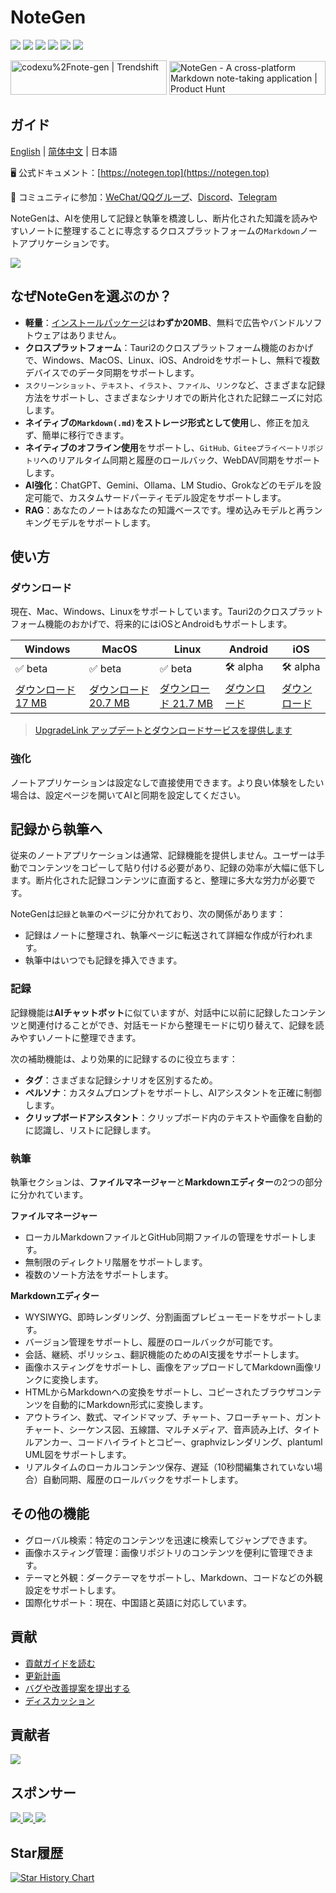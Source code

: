 # NoteGen

![](https://img.shields.io/badge/free-pricing?logo=free&color=%20%23155EEF&label=pricing&labelColor=%20%23528bff)
![](https://github.com/codexu/note-gen/actions/workflows/release.yml/badge.svg?branch=release)
![](https://img.shields.io/github/v/release/codexu/note-gen)
![](https://img.shields.io/github/downloads/codexu/note-gen/total)
![](https://img.shields.io/github/commit-activity/m/codexu/note-gen)
![](https://img.shields.io/github/issues-closed/codexu/note-gen)

<div>
  <a href="https://trendshift.io/repositories/12784" target="_blank"><img src="https://trendshift.io/api/badge/repositories/12784" alt="codexu%2Fnote-gen | Trendshift" style="width: 250px; height: 55px;" width="250" height="55"/></a>
  <a href="https://www.producthunt.com/products/notegen-2?embed=true&utm_source=badge-featured&utm_medium=badge&utm_source=badge-notegen&#0045;2" target="_blank"><img src="https://api.producthunt.com/widgets/embed-image/v1/featured.svg?post_id=956348&theme=light&t=1749194675492" alt="NoteGen - A&#0032;cross&#0045;platform&#0032;Markdown&#0032;note&#0045;taking&#0032;application | Product Hunt" style="width: 250px; height: 54px;" width="250" height="54" /></a>
</div>

## ガイド

[English](../README.md) | [简体中文](README.zh.md) | 日本語

🖥️ 公式ドキュメント：[https://notegen.top](https://notegen.top)

💬 コミュニティに参加：[WeChat/QQグループ](https://github.com/codexu/note-gen/discussions/110)、[Discord](https://discord.gg/SXyVZGpbpk)、[Telegram](https://t.me/notegen)

NoteGenは、AIを使用して記録と執筆を橋渡しし、断片化された知識を読みやすいノートに整理することに専念するクロスプラットフォームの`Markdown`ノートアプリケーションです。

![](https://s2.loli.net/2025/06/13/UbVGPrhFl3etnQz.png)

## なぜNoteGenを選ぶのか？

- **軽量**：[インストールパッケージ](https://github.com/codexu/note-gen/releases)は**わずか20MB**、無料で広告やバンドルソフトウェアはありません。
- **クロスプラットフォーム**：Tauri2のクロスプラットフォーム機能のおかげで、Windows、MacOS、Linux、iOS、Androidをサポートし、無料で複数デバイスでのデータ同期をサポートします。
- `スクリーンショット`、`テキスト`、`イラスト`、`ファイル`、`リンク`など、さまざまな記録方法をサポートし、さまざまなシナリオでの断片化された記録ニーズに対応します。
- **ネイティブの`Markdown(.md)`をストレージ形式として使用**し、修正を加えず、簡単に移行できます。
- **ネイティブのオフライン使用**をサポートし、`GitHub、Giteeプライベートリポジトリ`へのリアルタイム同期と履歴のロールバック、WebDAV同期をサポートします。
- **AI強化**：ChatGPT、Gemini、Ollama、LM Studio、Grokなどのモデルを設定可能で、カスタムサードパーティモデル設定をサポートします。
- **RAG**：あなたのノートはあなたの知識ベースです。埋め込みモデルと再ランキングモデルをサポートします。

## 使い方

### ダウンロード

現在、Mac、Windows、Linuxをサポートしています。Tauri2のクロスプラットフォーム機能のおかげで、将来的にはiOSとAndroidもサポートします。

| Windows | MacOS | Linux | Android | iOS |
| --- | --- | --- | --- | --- |
| ✅ beta | ✅ beta | ✅ beta | 🛠️ alpha | 🛠️ alpha |
| [ダウンロード 17 MB](https://notegen.top/en/download.html) | [ダウンロード 20.7 MB](https://notegen.top/en/download.html) | [ダウンロード 21.7 MB](https://notegen.top/en/download.html) | [ダウンロード](https://notegen.top/en/download.html) | [ダウンロード](https://notegen.top/en/download.html) |

> [UpgradeLink アップデートとダウンロードサービスを提供します](http://upgrade.toolsetlink.com/upgrade/example/tauri-example.html)

### 強化

ノートアプリケーションは設定なしで直接使用できます。より良い体験をしたい場合は、設定ページを開いてAIと同期を設定してください。

## 記録から執筆へ

従来のノートアプリケーションは通常、記録機能を提供しません。ユーザーは手動でコンテンツをコピーして貼り付ける必要があり、記録の効率が大幅に低下します。断片化された記録コンテンツに直面すると、整理に多大な労力が必要です。

NoteGenは`記録`と`執筆`のページに分かれており、次の関係があります：

- 記録はノートに整理され、執筆ページに転送されて詳細な作成が行われます。
- 執筆中はいつでも記録を挿入できます。

### 記録

記録機能は**AIチャットボット**に似ていますが、対話中に以前に記録したコンテンツと関連付けることができ、対話モードから整理モードに切り替えて、記録を読みやすいノートに整理できます。

次の補助機能は、より効果的に記録するのに役立ちます：

- **タグ**：さまざまな記録シナリオを区別するため。
- **ペルソナ**：カスタムプロンプトをサポートし、AIアシスタントを正確に制御します。
- **クリップボードアシスタント**：クリップボード内のテキストや画像を自動的に認識し、リストに記録します。

### 執筆

執筆セクションは、**ファイルマネージャー**と**Markdownエディター**の2つの部分に分かれています。

**ファイルマネージャー**

- ローカルMarkdownファイルとGitHub同期ファイルの管理をサポートします。
- 無制限のディレクトリ階層をサポートします。
- 複数のソート方法をサポートします。

**Markdownエディター**

- WYSIWYG、即時レンダリング、分割画面プレビューモードをサポートします。
- バージョン管理をサポートし、履歴のロールバックが可能です。
- 会話、継続、ポリッシュ、翻訳機能のためのAI支援をサポートします。
- 画像ホスティングをサポートし、画像をアップロードしてMarkdown画像リンクに変換します。
- HTMLからMarkdownへの変換をサポートし、コピーされたブラウザコンテンツを自動的にMarkdown形式に変換します。
- アウトライン、数式、マインドマップ、チャート、フローチャート、ガントチャート、シーケンス図、五線譜、マルチメディア、音声読み上げ、タイトルアンカー、コードハイライトとコピー、graphvizレンダリング、plantuml UML図をサポートします。
- リアルタイムのローカルコンテンツ保存、遅延（10秒間編集されていない場合）自動同期、履歴のロールバックをサポートします。

## その他の機能

- グローバル検索：特定のコンテンツを迅速に検索してジャンプできます。
- 画像ホスティング管理：画像リポジトリのコンテンツを便利に管理できます。
- テーマと外観：ダークテーマをサポートし、Markdown、コードなどの外観設定をサポートします。
- 国際化サポート：現在、中国語と英語に対応しています。

## 貢献

- [貢献ガイドを読む](CONTRIBUTING.md)
- [更新計画](https://github.com/codexu/note-gen/issues/46)
- [バグや改善提案を提出する](https://github.com/codexu/note-gen/issues)
- [ディスカッション](https://github.com/codexu/note-gen/discussions)

## 貢献者

<a href="https://github.com/codexu/note-gen/graphs/contributors">
  <img src="https://contrib.rocks/image?repo=codexu/note-gen" />
</a>

## スポンサー

<div>
  <a href="https://docs.siliconflow.cn/cn/usercases/use-siliconcloud-in-NoteGen?utm_source=NoteGen" target="_blank">
    <img src="https://s2.loli.net/2025/06/11/65TLRh813e2YFzr.png" />
  </a>
  <a href="https://www.qiniu.com/products/ai-token-api?utm_source=NoteGen" target="_blank">
    <img src="https://s2.loli.net/2025/06/11/OKJq542lTs7U9xg.png" />
  </a>
  <a href="http://upgrade.toolsetlink.com/upgrade/example/tauri-example.html" target="_blank">
    <img src="https://s2.loli.net/2025/06/11/r2dqNIWVXp4RaFe.png" />
  </a>
</div>

## Star履歴

[![Star History Chart](https://api.star-history.com/svg?repos=codexu/note-gen&type=Date)](https://www.star-history.com/#codexu/note-gen&Date)
